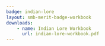 ```yaml
---
badge: indian-lore
layout: smb-merit-badge-workbook
downloads:
    - name: Indian Lore Workbook
      url: indian-lore-workbook.pdf
---
```

